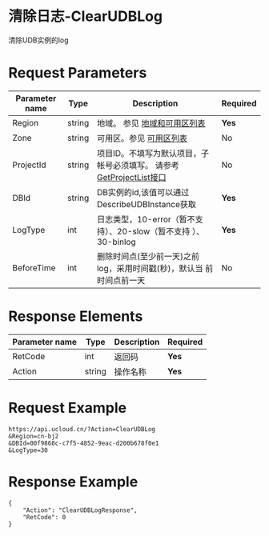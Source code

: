 # 清除日志-ClearUDBLog

清除UDB实例的log

# Request Parameters
|Parameter name|Type|Description|Required|
|---|---|---|---|
|Region|string|地域。 参见 [地域和可用区列表](../summary/regionlist.html)|**Yes**|
|Zone|string|可用区。参见 [可用区列表](../summary/regionlist.html)|No|
|ProjectId|string|项目ID。不填写为默认项目，子帐号必须填写。 请参考[GetProjectList接口](../summary/get_project_list.html)|No|
|DBId|string|DB实例的id,该值可以通过DescribeUDBInstance获取|**Yes**|
|LogType|int|日志类型，10-error（暂不支持）、20-slow（暂不支持 ）、30-binlog|**Yes**|
|BeforeTime|int|删除时间点(至少前一天)之前log，采用时间戳(秒)，默认当 前时间点前一天|No|

# Response Elements
|Parameter name|Type|Description|Required|
|---|---|---|---|
|RetCode|int|返回码|**Yes**|
|Action|string|操作名称|**Yes**|

# Request Example
```
https://api.ucloud.cn/?Action=ClearUDBLog
&Region=cn-bj2
&DBId=00f9868c-c7f5-4852-9eac-d200b678f0e1
&LogType=30    
```

# Response Example
```
{
    "Action": "ClearUDBLogResponse", 
    "RetCode": 0
}
```

